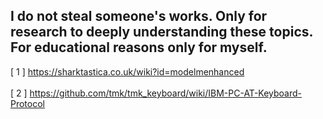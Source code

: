 <h2>I do not steal someone's works. Only for research to deeply understanding these topics. For educational reasons only for myself.
</h2>

[ 1 ] https://sharktastica.co.uk/wiki?id=modelmenhanced
<br /><br />
[ 2 ] https://github.com/tmk/tmk_keyboard/wiki/IBM-PC-AT-Keyboard-Protocol
